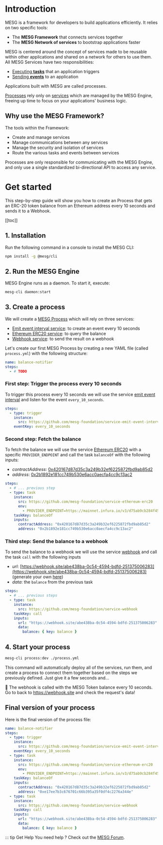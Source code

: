 # Introduction

MESG is a framework for developers to build applications efficiently. It relies on two specific tools:

- The **MESG Framework** that connects services together
- The **MESG Network of services** to bootstrap applications faster

MESG is centered around the concept of services made to be reusable within other applications and shared on a network for others to use them.
All MESG Services have two responsibilities:
- [Executing **tasks**](/framework/service/listen-for-tasks.md) that an application triggers
- [Sending **events**](/framework/service/emit-an-event.md) to an application

Applications built with MESG are called processes.

[Processes](/framework/process/) rely only on [services](/framework/service/) which are managed by the MESG Engine, freeing up time to focus on your applications' business logic.

## Why use the MESG Framework?

The tools within the Framework:
- Create and manage services 
- Manage communications between any services 
- Manage the security and isolation of services
- Route the various tasks and events between services 

Processes are only responsible for communicating with the MESG Engine, and only use a single standardized bi-directional API to access any service. 

# Get started

This step-by-step guide will show you how to create an Process that gets an ERC-20 token balance from an Ethereum address every 10 seconds and sends it to a Webhook.

[[toc]]

## 1. Installation

Run the following command in a console to install the MESG CLI:

```bash
npm install -g @mesg/cli
```

## 2. Run the MESG Engine

MESG Engine runs as a daemon. To start it, execute:

```bash
mesg-cli daemon:start
```

## 3. Create a process

We will create a [MESG Process](/framework/process) which will rely on three services:
- [Emit event interval service](https://github.com/mesg-foundation/service-emit-event-interval): to create an event every 10 seconds
- [Ethereum ERC20 service](https://github.com/mesg-foundation/service-ethereum-erc20): to query the balance
- [Webhook service](https://github.com/mesg-foundation/service-webhook): to send the result on a webhook

Let's create our first MESG Process by creating a new YAML file (called `process.yml`) with the following structure:
```yml
name: balance-notifier
steps:
  - # TODO
```

### First step: Trigger the process every 10 seconds

To trigger this process every 10 seconds we will use the service [emit event interval](https://github.com/mesg-foundation/service-emit-event-interval) and listen for the event `every_10_seconds`.

```yml
steps:
  - type: trigger
    instance:
      src: https://github.com/mesg-foundation/service-emit-event-interval
    eventKey: every_10_seconds
```

### Second step: Fetch the balance

To fetch the balance we will use the service [Ethereum ERC20](https://github.com/mesg-foundation/service-ethereum-erc20) with a specific `PROVIDER_ENDPOINT` and call the task `balanceOf` with the following inputs:
- _contractAddress_: [0x420167d87d35c3a249b32ef6225872fbd9ab85d2](https://etherscan.io/token/0x420167d87d35c3a249b32ef6225872fbd9ab85d2)
- _address_: [0x2b1892e181cc749b530e6acc0aecfa4cc9c13ac2](https://etherscan.io/address/0x2b1892e181cc749b530e6acc0aecfa4cc9c13ac2)

```yml
steps:
  - # ... previous step
  - type: task
    instance:
      src: https://github.com/mesg-foundation/service-ethereum-erc20
      env:
        - PROVIDER_ENDPOINT=https://mainnet.infura.io/v3/d75ab9cb284f4536b1da2ce9f8201bdb
    taskKey: balanceOf
    inputs:
      contractAddress: "0x420167d87d35c3a249b32ef6225872fbd9ab85d2"
      address: "0x2b1892e181cc749b530e6acc0aecfa4cc9c13ac2"
```

### Third step: Send the balance to a webhook

To send the balance to a webhook we will use the service [webhook](https://github.com/mesg-foundation/service-webhook) and call the task `call` with the following inputs
- _url_: [https://webhook.site/abe438ba-0c54-4594-bdfd-251375006283](https://webhook.site/abe438ba-0c54-4594-bdfd-251375006283) (generate your own [here](https://webhook.site/))
- _data_: the `balance` from the previous task

```yml
steps:
  - # ... previous steps
  - type: task
    instance:
      src: https://github.com/mesg-foundation/service-webhook
    taskKey: call
    inputs:
      url: "https://webhook.site/abe438ba-0c54-4594-bdfd-251375006283"
      data:
        balance: { key: balance }
```

## 4. Start your process

```bash
mesg-cli process:dev ./process.yml
```

This command will automatically deploy all of the services, run them, and create a process to connect them together based on the steps we previously defined. Just give it a few seconds and...

:tada: The webhook is called with the MESG Token balance every 10 seconds. Go to back to https://webhook.site and check the request's data!

## Final version of your process

Here is the final version of the process file:

```yml
name: balance-notifier
steps:
  - type: trigger
    instance:
      src: https://github.com/mesg-foundation/service-emit-event-interval
    eventKey: every_10_seconds
  - type: task
    instance:
      src: https://github.com/mesg-foundation/service-ethereum-erc20
      env:
        - PROVIDER_ENDPOINT=https://mainnet.infura.io/v3/d75ab9cb284f4536b1da2ce9f8201bdb
    taskKey: balanceOf
    inputs:
      contractAddress: "0x420167d87d35c3a249b32ef6225872fbd9ab85d2"
      address: "0xe17ee7b3c676701c66b395a35f0df4c2276a344e"
  - type: task
    instance:
      src: https://github.com/mesg-foundation/service-webhook
    taskKey: call
    inputs:
      url: "https://webhook.site/abe438ba-0c54-4594-bdfd-251375006283"
      data:
        balance: { key: balance }
```

::: tip Get Help
You need help ? Check out the <a href="https://forum.mesg.com" target="_blank">MESG Forum</a>.
